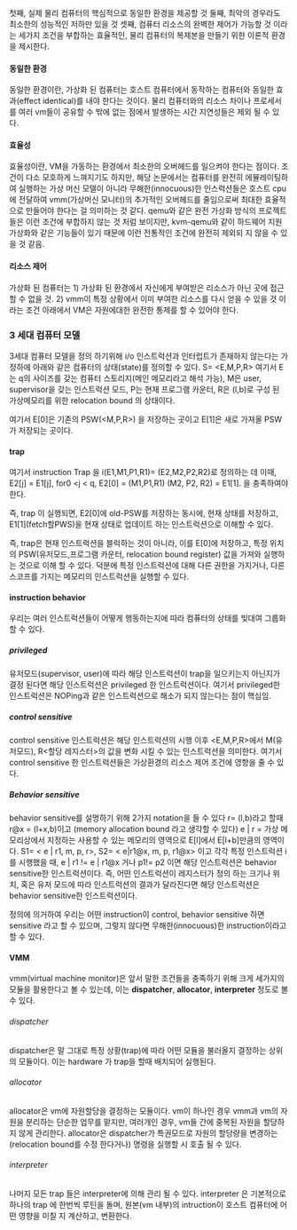 
첫째, 실제 물리 컴퓨터의 핵심적으로 동일한 환경을 제공할 것
둘째, 최악의 경우라도 최소한의 성능적인 저하만 있을 것
셋째, 컴퓨터 리소스의 완벽한 제어가 가능할 것
이라는 세가지 조건을 부합하는 효율적인, 물리 컴퓨터의 복제본을 만들기 위한 이론적 환경을 제시한다.


#### 동일한 환경
동일한 환경이란, 가상화 된 컴퓨터는 호스트 컴퓨터에서 동작하는 컴퓨터와 동일한 효과(effect identical)를 내야 한다는 것이다. 
물리 컴퓨터와의 리소스 차이나 프로세서를 여러 vm들이 공유할 수 밖에 없는 점에서 발생하는 시간 지연성들은 제외 될 수 있다.

#### 효율성
효율성이란, VM을 가동하는 환경에서 최소한의 오버헤드를 일으켜야 한다는 점이다. 
조건이 다소 모호하게 느껴지기도 하지만, 해당 논문에서는 컴퓨터를 완전히 에뮬레이팅하여 실행하는 가상 머신 모델이 아니라 무해한(innocuous)한 인스럭션들은 호스트 cpu에 전달하여 vmm(가상머신 모니터)의 추가적인 오버헤드를 줄임으로써 최대한 효율적으로 만들어야 한다는 걸 의미하는 것 같다.
qemu와 같은 완전 가상화 방식의 프로젝트들은 이런 조건에 부합하지 않는 것 처럼 보이지만, kvm-qemu와 같이 하드웨어 지원 가상화와 같은 기능들이 있기 때문에 이런 전통적인 조건에 완전히 제외되 지 않을 수 있을 것 같음.

#### 리소스 제어
가상화 된 컴퓨터는 1) 가상화 된 환경에서 자신에게 부여받은 리소스가 아닌 곳에 접근 할 수 없을 것. 2) vmm이 특정 상황에서 이미 부여한 리소스를 다시 얻을 수 있을 것 이라는 조건 아래에서 VM은 자원에대한 완전한 통제를 할 수 있어야 한다.



### 3 세대 컴퓨터 모델 

3세대 컴퓨터 모델을 정의 하기위해 i/o 인스트럭션과 인터럽트가 존재하지 않는다는 가정하에 아래와 같은 컴퓨터의 상태(state)를 정의할 수 있다.
S= <E,M,P,R>
여기서 E 는 q의 사이즈를 갖는 컴퓨터 스토리지(메인 메모리라고 해석 가능), M은 user, supervisor을 갖는 인스트럭션 모드, P는 현재 프로그램 카운터, R은 (l,b)로 구성 된 가상메모리를 위한 relocation bound 의 상태이다.

여기서  E\[0]은 기존의 PSW(<M,P,R>) 을 저장하는 곳이고 E\[1]은 새로 가져올 PSW가 저장되는 곳이다.

#### trap 
여기서 instruction Trap 을 i(E1,M1,P1,R1)= (E2,M2,P2,R2)로 정의하는 데 이때, 
E2\[j] = E1\[j],
for0 <j < q, E2\[0] = (M1,P1,R1)
(M2, P2, R2) = E1\[1].
을 충족하여야 한다.

즉, trap 이 실행되면, E2\[0]에 old-PSW를 저장하는 동시에, 현재 상태를 저장하고,  E1\[1](fetch할PWS)을 현재 상태로 업데이트 하는 인스트럭션으로 이해할 수 있다.

즉, trap은 현재 인스트럭션을 블럭하는 것이 아니라, 이를 E\[0]에 저장하고, 특정 위치의 PSW(유저모드,프로그램 카운터, relocation bound register) 값을 가져와 실행하는 것으로 이해 할 수 있다. 
덕분에 특정 인스트럭션에 대해 다른 권한을 가지거나, 다른 스코프를 가지는 메모리의 인스트럭션을 실행할 수 있다.

#### instruction behavior
우리는 여러 인스트럭션들이 어떻게 행동하는지에 따라 컴퓨터의 상태를 빚대여 그룹화 할 수 있다.
##### privileged
유저모드(supervisor, user)에 따라 해당 인스트럭션이 trap을 일으키는지 아닌지가 결정 된다면 해당 인스트럭션은 privileged 한 인스트럭션이다.
여기서 privileged한 인스트럭션은 NOPing과 같은 인스트럭션으로 해소가 되지 않는다는 점이 핵심임.

##### control sensitive 
control sensitive 인스트럭션은 해당 인스트럭션의 시행 이후 <E,M,P,R>에서 M(유저모드), R<할당 레지스터>의 값을 변화 시킬 수 있는 인스트럭션을 의미한다.
여기서 control sensitive 한 인스트럭션들은 가상환경의 리소스 제어 조건에 영향을 줄 수 있다.

##### Behavior sensitive
behavior sensitive를 설명하기 위해 2가지 notation을 들 수 있다
r= (l,b)라고 할때
r@x = (l+x,b)이고 (memory allocation bound 라고 생각할 수 있다)
e | r = 가상 메모리상에서 지정하는 사용할 수 있는 메모리의 영역으로 E\[l]에서 E\[l+b]만큼의 영역이다.
S1= < e | r1, m, p, r>, S2= < e|r1@x, m, p, r1@x> 이고
각각 특정 인스트럭션 i를 시행했을 때,
e | r1 != e | r1@x 거나 p1!= p2
이면 해당 인스트럭션은 behavior sensitive한 인스트럭션이다.
즉, 어떤 인스트럭션이 레지스터가 정의 하는 크기나 위치, 혹은 유저 모드에 따라 인스트럭션의 결과가 달라진다면 해당 인스트럭션은 behavior sensitive한 인스트럭션이다.

정의에 의거하여 우리는 어떤 instruction이 control, behavior sensitive 하면 sensitive 라고 할 수 있으며, 그렇지 않다면 무해한(innocuous)한 instruction이라고 할 수 있다.

#### VMM

vmm(virtual machine monitor)은 앞서 말한 조건들을 충족하기 위해 크게 세가지의 모듈을 활용한다고 볼 수 있는데, 이는 **dispatcher**, **allocator**, **interpreter** 정도로 볼 수 있다.

###### dispatcher
dispatcher은 말 그대로 특정 상황(trap)에 따라 어떤 모듈을 불러올지 결정하는 상위의 모듈이다. 이는 hardware 가 trap을 할때 배치되어 실행된다.

###### allocator 
allocator은 vm에 자원할당을 결정하는 모듈이다. vm이 하나인 경우 vmm과 vm의 자원을 분리하는 단순한 업무를 맡지만, 여러개인 경우,  vm들 간에 중복된 자원을 할당하지 않게 관리한다.
allocator은 dispatcher가 특권모드로 자원의 할당량을 변경하는(relocation bound를 수정 한다거나) 명령을 실행할 시 호출 될 수 있다.

###### interpreter
나머지 모든 trap 들은 interpreter에 의해 관리 될 수 있다. interpreter 은 기본적으로 하나의 trap 에 한번씩 루틴을 돌며, 원본(vm 내부)의 intruction이 호스트 컴퓨터에 어떤 영향을 미칠 지 계산하고, 변환한다.

